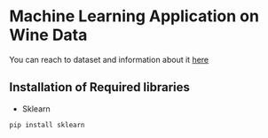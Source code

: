 # Machine Learning Application on Wine Data

You can reach to dataset and information about it [here](https://archive.ics.uci.edu/ml/datasets/wine "Wine Dataset")

## Installation of Required libraries
* Sklearn
```
pip install sklearn
```
